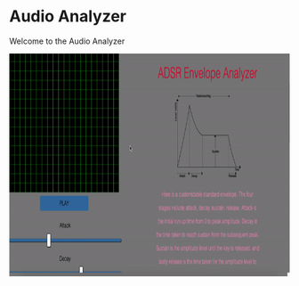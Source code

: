 # Audio Analyzer

Welcome to the Audio Analyzer 



<img src="https://github.com/jvioladevelops/Audio-Analyzer/blob/master/public/images/audioAnalyzergif.gif" width="850" height="400">

